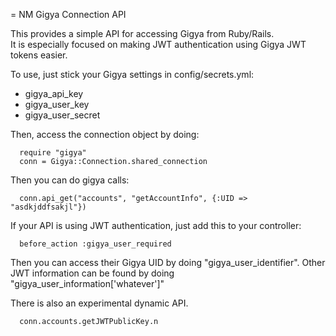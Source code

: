 = NM Gigya Connection API

This provides a simple API for accessing Gigya from Ruby/Rails.  
It is especially focused on making JWT authentication using Gigya JWT tokens easier.

To use, just stick your Gigya settings in config/secrets.yml:

* gigya_api_key
* gigya_user_key
* gigya_user_secret

Then, access the connection object by doing:

```
  require "gigya"
  conn = Gigya::Connection.shared_connection
```

Then you can do gigya calls:

```
  conn.api_get("accounts", "getAccountInfo", {:UID => "asdkjddfsakjl"})
```

If your API is using JWT authentication, just add this to your controller:

```
  before_action :gigya_user_required
```

Then you can access their Gigya UID by doing "gigya_user_identifier".
Other JWT information can be found by doing "gigya_user_information['whatever']"

There is also an experimental dynamic API.

```
  conn.accounts.getJWTPublicKey.n
```
